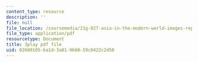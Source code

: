 ```yaml
---
content_type: resource
description: ''
file: null
file_location: /coursemedia/21g-027-asia-in-the-modern-world-images-representations-fall-2016/02600105ba1d3a819b6059c8422c2d50_xkoq5N0TTlI.pdf
file_type: application/pdf
resourcetype: Document
title: 3play pdf file
uid: 02600105-ba1d-3a81-9b60-59c8422c2d50
---
```

